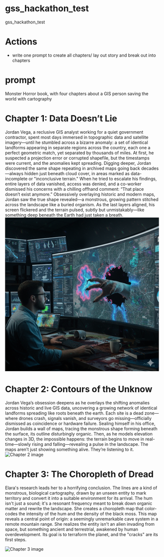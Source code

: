 # gss_hackathon_test
gss_hackathon_test



# Actions

- write one prompt to create all chapters/ lay out story and break out into chapters 


# prompt 

Monster Horror book, with four chapters about a GIS person saving the world with cartography

# Chapter 1: Data Doesn’t Lie
Jordan Vega, a reclusive GIS analyst working for a quiet government contractor, spent most days immersed in topographic data and satellite imagery—until he stumbled across a bizarre anomaly: a set of identical landforms appearing in separate regions across the country, each one a perfect geometric match, yet separated by thousands of miles. At first, he suspected a projection error or corrupted shapefile, but the timestamps were current, and the anomalies kept spreading. Digging deeper, Jordan discovered the same shape repeating in archived maps going back decades—always hidden just beneath cloud cover, in areas marked as data-incomplete or "inconclusive terrain." When he tried to escalate his findings, entire layers of data vanished, access was denied, and a co-worker dismissed his concerns with a chilling offhand comment: “That place doesn’t exist anymore.” Obsessively overlaying historic and modern maps, Jordan saw the true shape revealed—a monstrous, growing pattern stitched across the landscape like a buried organism. As the last layers aligned, his screen flickered and the terrain pulsed, subtly but unmistakably—like something deep beneath the Earth had just taken a breath.
![Chapter 1 image](src/chapter1.png)

# Chapter 2: Contours of the Unknow

Jordan Vega’s obsession deepens as he overlays the shifting anomalies across historic and live GIS data, uncovering a growing network of identical landforms spreading like roots beneath the earth. Each site is a dead zone—where drones crash, signals vanish, and surveyors go missing—officially dismissed as coincidence or hardware failure. Sealing himself in his office, Jordan builds a wall of maps, tracing the monstrous shape forming beneath the surface, its outline disturbingly organic. Then, as he models elevation changes in 3D, the impossible happens: the terrain begins to move in real-time—slowly rising and falling—revealing a pulse in the landscape. The maps aren’t just showing something alive. They’re listening to it.
![Chapter 2 image](src/chapter2.png)

# Chapter 3: The Choropleth of Dread
Elara's research leads her to a horrifying conclusion. The lines are a kind of monstrous, biological cartography, drawn by an unseen entity to mark territory and convert it into a suitable environment for its arrival. The hum isn't just a sound; it's a resonant frequency meant to break down organic matter and rewrite the landscape. She creates a choropleth map  that color-codes the intensity of the hum and the density of the black moss. This map reveals a central point of origin: a seemingly unremarkable cave system in a remote mountain range. She realizes the entity isn't an alien invading from space, but something ancient and terrestrial, awakened by human overdevelopment. Its goal is to terraform the planet, and the "cracks" are its first steps.

![Chapter 3 image](src/chapter3.png)

